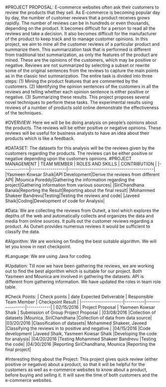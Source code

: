 #PROJECT PROPOSAL:
E-commerce websites often ask their customers to review the products that they sell. As E-commerce is becoming popular day by day, the number of customer reviews that a product receives grows rapidly. The number of reviews can be in hundreds or even thousands, depending on the product. It becomes difficult for a person to read all the reviews and take a decision. It also becomes difficult for the manufacturer of the product to keep track and to manage customer opinions. In this project, we aim to mine all the customer reviews of a particular product and summarize them. This summarization task that is performed is different from traditional text summarization, as only the features of the product are mined. These are the opinions of the customers, which may be positive or negative. Reviews are not summarized by selecting a subset or rewrite some of the original sentences from the reviews to capture the main points as in the classic text summarization. The entire task is divided into three steps:
 (1) Mining the product features that are commented by the customers.
(2) Identifying the opinion sentences of the customers in all the reviews and telling whether each opinion sentence is either positive or negative.
(3) Summarizing these results.
 This project proposes several novel techniques to perform these tasks. The experimental results using reviews of a number of products sold online demonstrate the effectiveness of the techniques.

#OVERVIEW: 
Here we will be be doing analysis on people’s opinions about the products. The reviews will be either positive or negative opinions. These reviews will be useful for business analysts to have an idea about their products which is like a feedback. 

#DATASET: 
The datasets for this analysis will be the reviews given by the customers regarding the products. The reviews can be either positive or negative depending upon the customers opinions.
#PROJECT MANAGEMENT
| TEAM MEMBER | ROLES AND SKILLS | CONTRIBUTION | 
|-------------|------------------|-------------------------------------------|
|Yasmeen Kowsar Shaik|API Development|Derive the reviews from different API|
|Mounica Poreddy|Gathering the information regarding the project|Gathering information from various sources|
|SiriChandhana Banala|Reporting the Result|Reporting about the final result|
|Mohammed Shakeer Bandrevu|Testing|Testing the reviews and code|
|Javeed Shaik|Coding|Development of code for Analysis|



#Data: 
We are collecting the reviews from Outwit, a tool which explores the depths of the web and automatically collects and organizes the data and media from online sources. It pulls out the customer reviews regarding a product. As Outwit provides numerous reviews it would be sufficient to classify the data.

#Algorithm: 
We are working on finding the best suitable algorithm. We will let you know in next checkpoint.

#Language:
We are using Java for coding.

#Updation: 
Till now we have been gathering the reviews, we are working out to find the best algorithm which is suitable for our project. Both Yasmeen and Mounica are involved in gathering the datasets. API is different from gathering information. We have updated the roles in team role table.

#Check Points:
| Check points | date	Expected Deliverable	| Responsible Team Member	| Checkpoint Result |
|---------------------|----------|-----------------|------------|
| 02/15/2016 |	Project Proposal |	Yasmeen Kowsar Shaik	| Submission of Group Project Proposal |
|03/08/2016	|Collection of datasets	|Mounica, SiriChandhana	|Collection of data from data source|
|03/20/2016	|Classification of datasets|	Mohammed Shakeer, Javeed 	|Classifying the reviews in to positive and negative.|
|04/15/2016	|Code development	|Javeed Shaik, Yasmeen Kowsar Shaik	|Developing the code for analysis|
|04/20/2016	|Testing	Mohammed Shakeer Bandrevu	|Testing the code|
|04/30/2016	|Reporting	SiriChandhana,      Mounica	|Reporting the final project|



#Interesting thing about the Project:
This project gives quick review (either positive or negative) about a product, so that it will be helpful for the customers as well as e-commerce websites to know about a product, before buying and selling it. It will save the time of both customers and the e-commerce websites.

